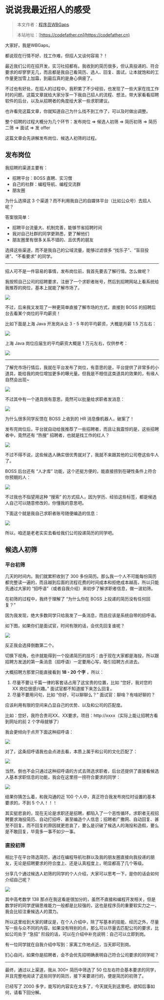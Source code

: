 # 说说我最近招人的感受

> 本文作者：[程序员WBGaps](https://yuyuanweb.feishu.cn/wiki/Abldw5WkjidySxkKxU2cQdAtnah)
>
> 本站地址：[https://codefather.cn](https://codefather.cn)

大家好，我是WBGaps。

都说现在行情不好、找工作难，但招人又谈何容易？！

最近我们公司在招开发，实习社招都有。我收到的简历很多，但认真投递的、符合要求的却寥寥无几，而且都是我自己看简历、选人、回复、面试，让本就饱和的工作量更加雪上加霜，到最后真的是身心俱疲了。

不过也有好处，在招人的过程中，我积累了不少经验，也发现了一些大家在找工作时的问题。这篇文章就给大家分享一下我自己招人的流程、想法，带大家看看招聘软件的后台，以及从招聘者的角度给大家一些求职建议。

也许看完这篇文章，你就知道自己为什么找不到工作了，可以及时做出调整。

整个招聘的过程大概分为几个环节：发布岗位 => 候选人初筛 => 简历初筛 => 简历二筛 => 面试 => 发 offer

这篇文章会先讲解发布岗位、候选人初筛的过程。

## 发布岗位

我招聘的渠道主要有：

- 招聘平台：BOSS 直聘、实习僧
- 自己的社群：编程导航、编程交流群
- 朋友圈

为什么选择这 3 个渠道？而不利用我自己的自媒体平台（比如公众号）去招人呢？

答案很简单：

- 招聘平台流量大、机制完善，能够节省招聘时间
- 我对自己社群的同学更熟悉，更了解他们
- 朋友圈里有很多关系不错的、且优秀的朋友

选择这些渠道，而不是我自己的公域流量，能够过滤很多 “找乐子”、“盲目投递”、“不看要求” 的同学。



------


招人可不是一件容易的事情，发布岗位前，我首先要去了解行情。怎么做呢？

我按照自己公司的招聘要求，注册了一个求职者账号，然后到招聘网站上看系统给我推荐的岗位，基本上就能了解市场了。

![](https://pic.yupi.icu/5563/202311061351334.png)

不过，后来我又发现了一种更简单直接了解市场的方式，直接到 BOSS 的招聘后台去看某个岗位的平均薪资！

比如下面是上海 Java 开发岗从业 3 - 5 年的平均薪资，大概是月薪 1.5 万左右：

![](https://pic.yupi.icu/5563/202311061351289.png)

上海 Java 岗位应届生的平均薪资大概是 1 万元左右，仅供参考：

![](https://pic.yupi.icu/5563/202311061351294.png)

------

了解完市场行情后，我就在平台发布了岗位，有意思的是，平台提供了非常多的小道具，能给我的岗位增加更多的曝光量。但我是不相信这类道具的效果的，有缘人自然会出现~

![](https://pic.yupi.icu/5563/202311061351321.png)

不过其中有一个道具很有意思，竟然可以批量给求职者发消息：

![](https://pic.yupi.icu/5563/202311061351285.png)

为什么很多同学反馈在 BOSS 上收到的 HR 消息像机器人，破案了！

发布完岗位后，平台就自动给我推荐了一些招聘者，而且让我震惊的是，这些招聘者中，竟然还有 “热搜” 招聘者，也就是找工作的红人？

![](https://pic.yupi.icu/5563/202311061351306.png)

不过不得不说，这些候选人确实很优秀就对了，我就不来跟其他的公司卷这些牛人了。

BOSS 后台还有 “人才库” 功能，这个还挺方便的，能直接捞到在硬性条件上符合你预期的人：

![](https://pic.yupi.icu/5563/202311061351899.png)

不过我也不指望用这种 “搜索” 的方式招人，因为学历、经验这些标签，都是候选人自己可以随意修改的，你懂我的意思吧。

下面这个就是我自己求职者账号随便编造的信息：

![](https://pic.yupi.icu/5563/202311061351916.png)

所以，咱还是老老实实去看给我们公司投递简历的同学吧。

## 候选人初筛

### 平台初筛

几天的时间内，我们就累积收到了 300 多份简历。那么我一个人不可能每份简历都完整读一遍的，而且越到后面的流程花费的时间成本和拒绝成本越高，所以只能先通过大家的 “招呼语”（或者自我介绍）来初步了解求职者信息，做一波初筛。

在初筛的过程中，我终于理解了 “为什么你在 BOSS 上投递的简历没有任何回复？”

因为我发现，绝大多数同学只给我发了一条消息，而且应该是系统自带的招呼语。

如下图，如果你们是面试官，时间有限的话，会优先回复谁呢？

![](https://pic.yupi.icu/5563/202311061351891.png)

反正我会选择倒数第二个。

切换下视角，也许就能得到一个投递简历的技巧：由于现在大家都是海投，所以跟招聘方发送的第一条消息（招呼语）一定要用心写，吸引招聘方点进去。

大概招聘方那里只能直接看到 **18 - 20 个字** ，所以：

1. 尽量不要让千篇一律的客套话占用了这宝贵的位置，比如 “您好，我对您的 XX 岗位很感兴趣。” 面试官都不知道接下来怎么回复。
2. 尽量不要用问句，比如 “你好，可以聊聊么？” 面试官：聊啥？有啥好聊的？

应该利用有限的空间来凸显自己的优势、以及和公司的匹配度。

比如：您好，我符合贵司XX、XX要求，项目：http://xxxx（实际上能让招聘方看到网址的前 2 个字母就够了）

我会更倾向于点开下面这种招呼语：

![](https://pic.yupi.icu/5563/202311061351846.png)

对了，这条招呼语我也会点进去看，本质上属于和公司的文化匹配了：

![](https://pic.yupi.icu/5563/202311061351851.png)

当然，倒也不会只通过这种招呼语的方式去筛选求职者，后台还提供了直接看候选人基本求职信息的功能，我会在这里捞一捞符合要求的同学：

![](https://pic.yupi.icu/5563/202311061351880.png)

结果你猜怎么着，和我沟通的近 100 个人中，真正符合我发布岗位时设置的基本要求的，不到 5 个人！！！

其实挺悲哀的，现在无论是求职还是招聘，都陷入了一个恶性循环。求职者无视招聘要求海投简历、自动打招呼、甚至编造个人信息；招聘者广撒网、自动回复、甚至不回复。而不回复的原因就更悲哀了，要么是识破了候选人的海投和造假，要么是不敢回复，毕竟多一事不如少一事。

### 直投初筛

相比于在平台筛选简历，通过在编程导航社群以及我的朋友圈直接向我投递的朋友，无论是招聘要求的符合度上、还是认真程度上，明显都高了几个等级。

分享几个通过候选人初筛的同学的个人介绍，大家可以思考一下，是你的话会如何介绍自己呢？

![](https://pic.yupi.icu/5563/202311061351489.png)

其中高考数学 138 那点在我这看是很加分的，虽然不直接和编程开发相关，但是数学好的同学逻辑思维能力一般都是比较强的，这也是程序员的重要软实力之一，我会比较注重候选人的潜力。

所以这里给到大家的建议是，在个人介绍中，除了写基本的技能、经历之外，尽量写一些与众不同的内容。如果没有特别的点，那么可以尽量去匹配公司的要求，比如公司处于 “急招” 阶段的话，可以在介绍中补充说明：自己可以立即到岗。

有一位同学就在自我介绍中写到：家离工作地点近，当天即可到岗。

扪心自问，如果你是招聘者，会不会优先招明确表明自己符合公司要求的同学呢？



------


最终，通过以上渠道，我从 300+ 简历中筛选了 50 位左右符合基本要求的同学，并且完整地阅读了这些同学的简历，接下来要进行的，便是简历的初筛了。

已经写了 2000 多字，能写的内容实在太多了，今天就先到这里吧。欲知后事如何，请看下回分解。